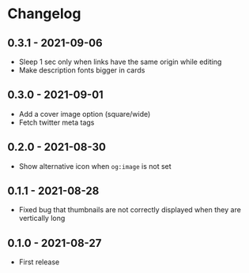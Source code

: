# Changelog

## 0.3.1 - 2021-09-06

- Sleep 1 sec only when links have the same origin while editing
- Make description fonts bigger in cards

## 0.3.0 - 2021-09-01

- Add a cover image option (square/wide)
- Fetch twitter meta tags

## 0.2.0 - 2021-08-30

- Show alternative icon when `og:image` is not set

## 0.1.1 - 2021-08-28

- Fixed bug that thumbnails are not correctly displayed when they are vertically long

## 0.1.0 - 2021-08-27

- First release
